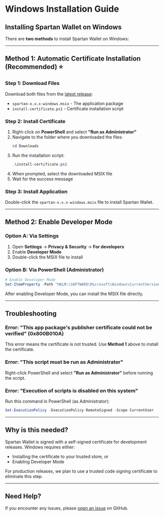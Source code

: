 # Windows Installation Guide

## Installing Spartan Wallet on Windows

There are **two methods** to install Spartan Wallet on Windows:

---

## Method 1: Automatic Certificate Installation (Recommended) ⭐

### Step 1: Download Files
Download both files from the [latest release](https://github.com/tos-network/spartan/releases/latest):
- `spartan-x.x.x-windows.msix` - The application package
- `install-certificate.ps1` - Certificate installation script

### Step 2: Install Certificate
1. Right-click on **PowerShell** and select **"Run as Administrator"**
2. Navigate to the folder where you downloaded the files:
   ```powershell
   cd Downloads
   ```
3. Run the installation script:
   ```powershell
   .\install-certificate.ps1
   ```
4. When prompted, select the downloaded MSIX file
5. Wait for the success message

### Step 3: Install Application
Double-click the `spartan-x.x.x-windows.msix` file to install Spartan Wallet.

---

## Method 2: Enable Developer Mode

### Option A: Via Settings
1. Open **Settings** → **Privacy & Security** → **For developers**
2. Enable **Developer Mode**
3. Double-click the MSIX file to install

### Option B: Via PowerShell (Administrator)
```powershell
# Enable Developer Mode
Set-ItemProperty -Path "HKLM:\SOFTWARE\Microsoft\Windows\CurrentVersion\AppModelUnlock" -Name "AllowDevelopmentWithoutDevLicense" -Value 1
```

After enabling Developer Mode, you can install the MSIX file directly.

---

## Troubleshooting

### Error: "This app package's publisher certificate could not be verified" (0x800B010A)

This error means the certificate is not trusted. Use **Method 1** above to install the certificate.

### Error: "This script must be run as Administrator"

Right-click PowerShell and select **"Run as Administrator"** before running the script.

### Error: "Execution of scripts is disabled on this system"

Run this command in PowerShell (as Administrator):
```powershell
Set-ExecutionPolicy -ExecutionPolicy RemoteSigned -Scope CurrentUser
```

---

## Why is this needed?

Spartan Wallet is signed with a self-signed certificate for development releases. Windows requires either:
- Installing the certificate to your trusted store, or
- Enabling Developer Mode

For production releases, we plan to use a trusted code signing certificate to eliminate this step.

---

## Need Help?

If you encounter any issues, please [open an issue](https://github.com/tos-network/spartan/issues) on GitHub.

